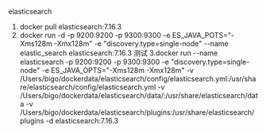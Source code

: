 elasticsearch
1. docker pull elasticsearch:7.16.3 
2. docker run -d -p 9200:9200 -p 9300:9300  -e ES_JAVA_POTS="-Xms128m -Xmx128m" -e "discovery.type=single-node" --name elastic_search elasticsearch:7.16.3
测试
3.docker run --name elasticsearch -p 9200:9200 -p 9300:9300 -e "discovery.type=single-node" -e ES_JAVA_OPTS="-Xms128m -Xmx128m" -v /Users/bigo/dockerdata/elasticsearch/config/elasticsearch.yml:/usr/share/elasticsearch/config/elasticsearch.yml  -v /Users/bigo/dockerdata/elasticsearch/data/:/usr/share/elasticsearch/data  -v /Users/bigo/dockerdata/elasticsearch/plugins:/usr/share/elasticsearch/plugins -d elasticsearch:7.16.3